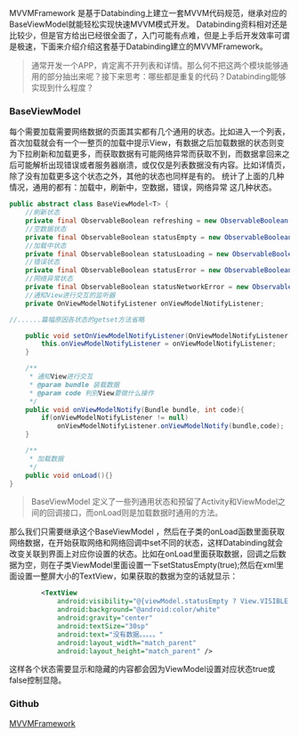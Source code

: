 MVVMFramework 是基于Databinding上建立一套MVVM代码规范，继承对应的BaseViewModel就能轻松实现快速MVVM模式开发。
Databinding资料相对还是比较少，但是官方给出已经很全面了，入门可能有点难，但是上手后开发效率可谓是极速，下面来介绍介绍这套基于Databinding建立的MVVMFramework。

> 通常开发一个APP，肯定离不开列表和详情。那么何不把这两个模块能够通用的部分抽出来呢？接下来思考：哪些都是重复的代码？Databinding能够实现到什么程度？

### BaseViewModel

每个需要加载需要网络数据的页面其实都有几个通用的状态。比如进入一个列表，首次加载就会有一个一整页的加载中提示View，有数据之后加载数据的状态则变为下拉刷新和加载更多，而获取数据有可能网络异常而获取不到，而数据拿回来之后可能解析出现错误或者服务器崩溃，或仅仅是列表数据没有内容。比如详情页，除了没有加载更多这个状态之外，其他的状态也同样是有的。
统计了上面的几种情况，通用的都有：加载中，刷新中，空数据，错误，网络异常 这几种状态。

```java
public abstract class BaseViewModel<T> {
    //刷新状态
    private final ObservableBoolean refreshing = new ObservableBoolean(false);
    //空数据状态
    private final ObservableBoolean statusEmpty = new ObservableBoolean(false);
    //加载中状态
    private final ObservableBoolean statusLoading = new ObservableBoolean(false);
    //错误状态
    private final ObservableBoolean statusError = new ObservableBoolean(false);
    //网络异常状态
    private final ObservableBoolean statusNetworkError = new ObservableBoolean(false);
    //通知View进行交互的监听器
    private OnViewModelNotifyListener onViewModelNotifyListener;

//......篇幅原因各状态的getset方法省略

    public void setOnViewModelNotifyListener(OnViewModelNotifyListener onViewModelNotifyListener) {
        this.onViewModelNotifyListener = onViewModelNotifyListener;
    }

    /**
     * 通知View进行交互
     * @param bundle 装载数据
     * @param code 判别View要做什么操作
     */
    public void onViewModelNotify(Bundle bundle, int code){
        if(onViewModelNotifyListener != null)
            onViewModelNotifyListener.onViewModelNotify(bundle,code);
    }

    /**
     * 加载数据
     */
    public void onLoad(){}
}
```

> BaseViewModel 定义了一些列通用状态和预留了Activity和ViewModel之间的回调接口，而onLoad则是加载数据时通用的方法。

那么我们只需要继承这个BaseViewModel ，然后在子类的onLoad函数里面获取网络数据，在开始获取网络和网络回调中set不同的状态，这样Databinding就会改变关联到界面上对应你设置的状态。比如在onLoad里面获取数据，回调之后数据为空，则在子类ViewModel里面设置一下setStatusEmpty(true);然后在xml里面设置一整屏大小的TextView，如果获取的数据为空的话就显示：

```xml
        <TextView
            android:visibility="@{viewModel.statusEmpty ? View.VISIBLE : View.GONE}"
            android:background="@android:color/white"
            android:gravity="center"
            android:textSize="30sp"
            android:text="没有数据。。。。。"
            android:layout_width="match_parent"
            android:layout_height="match_parent" />
```

这样各个状态需要显示和隐藏的内容都会因为ViewModel设置对应状态true或false控制显隐。


### Github

[MVVMFramework](https://github.com/saiwu-bigkoo/Android-MVVMFramework)